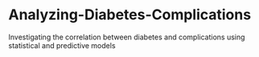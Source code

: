 # Analyzing-Diabetes-Complications
Investigating the correlation between diabetes and complications using statistical and predictive models
